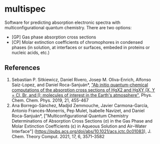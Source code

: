 # multispec

Software for predicting absorption electronic spectra with multiconfigurational quantum chemistry. 
There are two options:
- [GP] Gas phase absorption cross sections
- [CP] Molar extinction coefficients of chromophores in condensed phases (in solution, at interfaces or surfaces, embeded in proteins or nucleic acids, etc.)

## References
1) Sebastian P. Sitkiewicz, Daniel Rivero, Josep M. Oliva-Enrich, Alfonso Saiz-Lopez, and Daniel Roca-Sanjuán*, ["Ab initio quantum-chemical computations of the absorption cross sections of HgX2 and HgXY (X, Y = Cl, Br, and I): molecules of interest in the Earth's atmosphere"](https://pubs.rsc.org/en/content/articlehtml/2018/cp/c8cp06160b), Phys. Chem. Chem. Phys. 2019, 21, 455-467
2) Ana Borrego-Sánchez, Madjid Zemmouche, Javier Carmona-García, Antonio Francés-Monerris, Pep Mulet, Isabelle Navizet, and Daniel Roca-Sanjuán*, ["Multiconfigurational Quantum Chemistry Determinations of Absorption Cross Sections (σ) in the Gas Phase and Molar Extinction Coefficients (ε) in Aqueous Solution and Air–Water Interface"] (https://pubs.acs.org/doi/abs/10.1021/acs.jctc.0c01083), J. Chem. Theory Comput. 2021, 17, 6, 3571–3582
